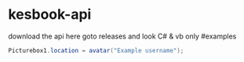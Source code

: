 # kesbook-api
download the api here
goto releases and look
C# & vb only
#examples
```csharp
Picturebox1.location = avatar("Example username");
```
